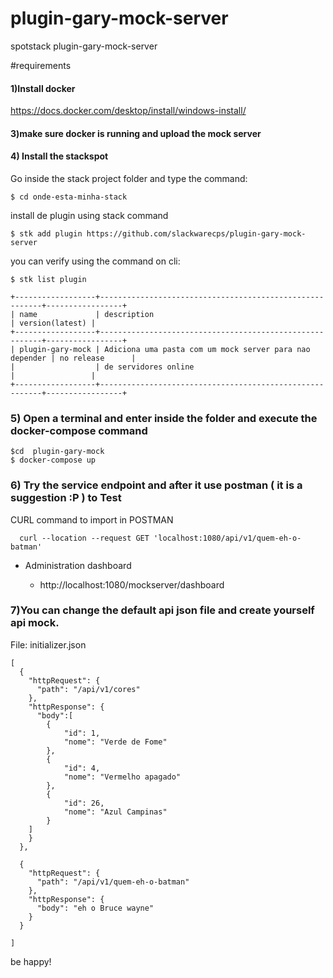# plugin-gary-mock-server
spotstack plugin-gary-mock-server

#requirements

#### 1)Install docker
https://docs.docker.com/desktop/install/windows-install/

#### 3)make sure docker is running and upload the mock server

#### 4) Install the stackspot


Go inside the stack project folder and type the command:
    
    $ cd onde-esta-minha-stack

install de plugin using stack command

    $ stk add plugin https://github.com/slackwarecps/plugin-gary-mock-server 


you can verify using the command on cli: 

    $ stk list plugin

    +------------------+---------------------------------------------------------+-----------------+
    | name             | description                                             | version(latest) |
    +------------------+---------------------------------------------------------+-----------------+
    | plugin-gary-mock | Adiciona uma pasta com um mock server para nao depender | no release      |
    |                  | de servidores online                                    |                 |
    +------------------+---------------------------------------------------------+-----------------+


### 5) Open a terminal and enter inside the folder and execute the docker-compose command

    $cd  plugin-gary-mock
    $ docker-compose up

### 6) Try the service endpoint and after it use postman ( it is a suggestion :P ) to Test

CURL command to import in POSTMAN

      curl --location --request GET 'localhost:1080/api/v1/quem-eh-o-batman' 



- Administration dashboard

  - http://localhost:1080/mockserver/dashboard

### 7)You can change the default api json file and create yourself api mock.

File: initializer.json


    [
      {
        "httpRequest": {
          "path": "/api/v1/cores"
        },
        "httpResponse": {
          "body":[
            {
                "id": 1,
                "nome": "Verde de Fome"
            },
            {
                "id": 4,
                "nome": "Vermelho apagado"
            },
            {
                "id": 26,
                "nome": "Azul Campinas"
            }
        ]
        }
      },

      {
        "httpRequest": {
          "path": "/api/v1/quem-eh-o-batman"
        },
        "httpResponse": {
          "body": "eh o Bruce wayne"
        }
      }

    ]


be happy!




